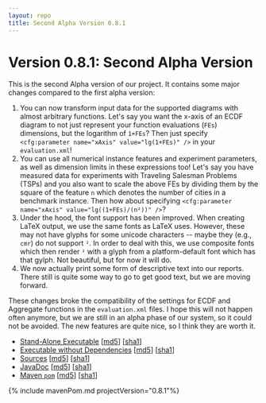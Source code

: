```yaml
---
layout: repo
title: Second Alpha Version 0.8.1
---
```


# Version 0.8.1: Second Alpha Version

This is the second Alpha version of our project. It contains some major
changes compared to the first alpha version:

1. You can now transform input data for the supported diagrams with almost arbitrary
   functions. Let's say you want the x-axis of an ECDF diagram to not just represent
   your function evaluations (`FEs`) dimensions, but the logarithm of `1+FEs`? Then
   just specify `<cfg:parameter name="xAxis" value="lg(1+FEs)" />` in your
   `evaluation.xml`!
2. You can use all numerical instance features and experiment parameters, as well
   as dimension limits in these expressions too! Let's say you have measured data
   for experiments with Traveling Salesman Problems (TSPs) and you also want to
   scale the above FEs by dividing them by the square of the feature `n` which
   denotes the number of cities in a benchmark instance. Then how about specifying
   `<cfg:parameter name="xAxis" value="lg((1+FEs)/(n²))" />`?
3. Under the hood, the font support has been improved. When creating LaTeX output,
   we use the same fonts as LaTeX uses. However, these may not have glyphs for some
   unicode characters -- maybe they (e.g., `cmr`) do not support `²`. In order
   to deal with this, we use composite fonts which then render `²` with a glyph from
   a platform-default font which has that gylph. Not beautiful, but for now it will
   do.
4. We now actually print some form of descriptive text into our reports. There still
   is quite some way to go to get good text, but we are moving forward.

These changes broke the compatibility of the settings for ECDF and Aggregate functions
in the `evaluation.xml` files. I hope this will not happen often anymore, but we
are still in an alpha phase of our system, so it could not be avoided. The new
features are quite nice, so I think they are worth it.
  
* [Stand-Alone Executable](optimizationBenchmarking-0.8.1-full.jar) [[md5](optimizationBenchmarking-0.8.1-full.jar.md5)] [[sha1](optimizationBenchmarking-0.8.1-full.jar.sha1)]
* [Executable without Dependencies](optimizationBenchmarking-0.8.1.jar) [[md5](optimizationBenchmarking-0.8.1.jar.md5)] [[sha1](optimizationBenchmarking-0.8.1.jar.sha1)]
* [Sources](optimizationBenchmarking-0.8.1-sources.jar) [[md5](optimizationBenchmarking-0.8.1-sources.jar.md5)] [[sha1](optimizationBenchmarking-0.8.1-sources.jar.sha1)]
* [JavaDoc](optimizationBenchmarking-0.8.1-javadoc.jar) [[md5](optimizationBenchmarking-0.8.1-javadoc.jar.md5)] [[sha1](optimizationBenchmarking-0.8.1-javadoc.jar.sha1)]
* [Maven `pom`](optimizationBenchmarking-0.8.1.pom) [[md5](optimizationBenchmarking-0.8.1.pom.md5)] [[sha1](optimizationBenchmarking-0.8.1.pom.sha1)]

{% include mavenPom.md projectVersion="0.8.1"%}